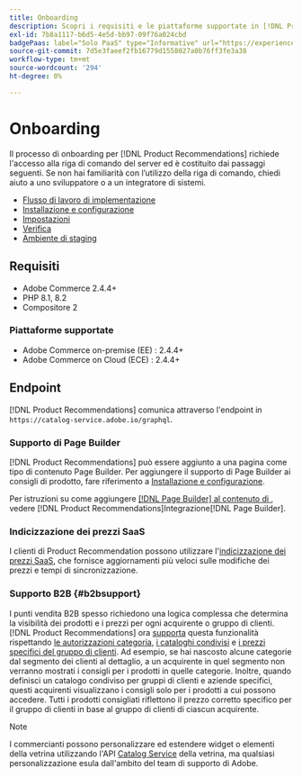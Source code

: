 ```yaml
---
title: Onboarding
description: Scopri i requisiti e le piattaforme supportate in [!DNL Product Recommendations].
exl-id: 7b8a1117-b6d5-4e5d-bb97-09f76a024cbd
badgePaas: label="Solo PaaS" type="Informative" url="https://experienceleague.adobe.com/en/docs/commerce/user-guides/product-solutions" tooltip="Applicabile solo ai progetti Adobe Commerce on Cloud (infrastruttura PaaS gestita da Adobe) e ai progetti on-premise."
source-git-commit: 7d5e3faeef2fb16779d1558027a0b76ff3fe3a38
workflow-type: tm+mt
source-wordcount: '294'
ht-degree: 0%

---
```


# Onboarding

Il processo di onboarding per [!DNL Product Recommendations] richiede l&#39;accesso alla riga di comando del server ed è costituito dai passaggi seguenti. Se non hai familiarità con l’utilizzo della riga di comando, chiedi aiuto a uno sviluppatore o a un integratore di sistemi.

- [Flusso di lavoro di implementazione](implementation-workflow.md)
- [Installazione e configurazione](install-configure.md)
- [Impostazioni](settings.md)
- [Verifica](https://developer.adobe.com/commerce/services/shared-services/storefront-events/collector/verify/)
- [Ambiente di staging](staging-environment.md)

## Requisiti

- Adobe Commerce 2.4.4+
- PHP 8.1, 8.2
- Compositore 2

### Piattaforme supportate

- Adobe Commerce on-premise (EE) : 2.4.4+
- Adobe Commerce on Cloud (ECE) : 2.4.4+

## Endpoint

[!DNL Product Recommendations] comunica attraverso l&#39;endpoint in `https://catalog-service.adobe.io/graphql`.

### Supporto di Page Builder

[!DNL Product Recommendations] può essere aggiunto a una pagina come tipo di contenuto Page Builder. Per aggiungere il supporto di Page Builder ai consigli di prodotto, fare riferimento a [Installazione e configurazione](install-configure.md).

Per istruzioni su come aggiungere [[!DNL Page Builder]  al contenuto di ](page-builder.md), vedere [!DNL Product Recommendations]Integrazione[!DNL Page Builder].

### Indicizzazione dei prezzi SaaS

I clienti di Product Recommendation possono utilizzare l&#39;[indicizzazione dei prezzi SaaS](../price-index/price-indexing.md), che fornisce aggiornamenti più veloci sulle modifiche dei prezzi e tempi di sincronizzazione.

### Supporto B2B {#b2bsupport}

I punti vendita B2B spesso richiedono una logica complessa che determina la visibilità dei prodotti e i prezzi per ogni acquirente o gruppo di clienti. [!DNL Product Recommendations] ora [supporta](release-notes.md) questa funzionalità rispettando [le autorizzazioni categoria](https://experienceleague.adobe.com/docs/commerce-admin/catalog/categories/category-permissions.html), [i cataloghi condivisi](https://experienceleague.adobe.com/docs/commerce-admin/b2b/shared-catalogs/catalog-shared.html) e [i prezzi specifici del gruppo di clienti](https://experienceleague.adobe.com/docs/commerce-admin/catalog/products/pricing/pricing-advanced.html). Ad esempio, se hai nascosto alcune categorie dal segmento dei clienti al dettaglio, a un acquirente in quel segmento non verranno mostrati i consigli per i prodotti in quelle categorie. Inoltre, quando definisci un catalogo condiviso per gruppi di clienti e aziende specifici, questi acquirenti visualizzano i consigli solo per i prodotti a cui possono accedere. Tutti i prodotti consigliati riflettono il prezzo corretto specifico per il gruppo di clienti in base al gruppo di clienti di ciascun acquirente.

>[!NOTE]
>
>I commercianti possono personalizzare ed estendere widget o elementi della vetrina utilizzando l&#39;API [Catalog Service](../catalog-service/overview.md) della vetrina, ma qualsiasi personalizzazione esula dall&#39;ambito del team di supporto di Adobe.
